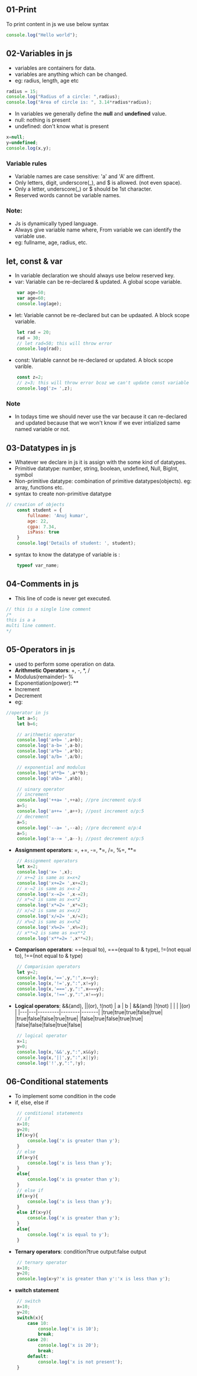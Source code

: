 ## 01-Print
To print content in js we use below syntax 
```js
console.log("Hello world");
```

## 02-Variables in js
- variables are containers for data.
- variables are anything which can be changed.
- eg: radius, length, age etc

```javascript
radius = 15;
console.log("Radius of a circle: ",radius);
console.log("Area of circle is: ", 3.14*radius*radius);
``` 

- In variables we generally define the **null** and **undefined** value.
- null: nothing is present
- undefined: don't know what is present
```js
x=null;
y=undefined;
console.log(x,y);
```

### Variable rules
- Variable names are case sensitive: 'a' and 'A' are diffrent.
- Only letters, digit, underscore(_), and $ is allowed. (not even space).
- Only a letter, underscore(_) or $ should be 1st character.
- Reserved words cannot be variable names.

### Note:
- Js is dynamically typed language.
- Always give variable name where, From variable we can identify the variable use.
- eg: fullname, age, radius, etc.

## let, const & var
- In variable declaration we should always use below reserved key.
- var: Variable can be re-declared & updated. A global scope variable.

```js
    var age=50;
    var age=60;
    console.log(age);
```
- let: Variable cannot be re-declared but can be updaated. A block scope variable.
```js
    let rad = 20;
    rad = 30;
    // let rad=50; this will throw error
    console.log(rad);
```
- const: Variable cannot be re-declared or updated. A block scope varible.
```js
    const z=2;
    // z=3; this will throw error bcoz we can't update const variable
    console.log('z= ',z);
```

### Note
- In todays time we should never use the var because it can re-declared and updated because that we won't know if we ever intialized same named variable or not.

## 03-Datatypes in js
- Whatever we declare in js it is assign with the some kind of datatypes.
- Primitive datatype: number, string, boolean, undefined, Null, BigInt, symbol
- Non-primitive datatype: combination of primitive datatypes(objects). eg: array, functions etc.
- syntax to create non-primitive datatype
```js
// creation of objects
    const student = {
        fullname: 'Anuj kumar',
        age: 22,
        cgpa: 7.34,
        isPass: true
    }
    console.log('Details of student: ', student);
```
- syntax to know the datatype of variable is :
```js
    typeof var_name;
 ```


## 04-Comments in js
- This line of code is never get executed.
```js
// this is a single line comment
/*
this is a a 
multi line comment.
*/
```

## 05-Operators in js
- used to perform some operation on data.
- **Arithmetic Operators**: +, -, *, /
- Modulus(remainder)- %
- Exponentiation(power): ** 
- Increment
- Decrement
- eg:
```js
//operator in js
    let a=5;
    let b=6;

    // arithmetic operator
    console.log('a+b= ',a+b);
    console.log('a-b= ',a-b);
    console.log('a*b= ',a*b);
    console.log('a/b= ',a/b);

    // exponential and modulus
    console.log('a**b= ',a**b);
    console.log('a%b= ',a%b);

    // uinary operator
    // increment
    console.log('++a= ',++a); //pre increment o/p:6
    a=5;
    console.log('a++= ',a++); //post increment o/p:5
    // decrement
    a=5;
    console.log('--a= ',--a); //pre decrement o/p:4
    a=5;
    console.log('a--= ',a--); //post decrement o/p:5
```

- **Assignment operators**: =, +=, -=, *=, /=, %=, **=
```js
    // Assignment operators
    let x=2;
    console.log('x= ',x);
    // x+=2 is same as x=x+2
    console.log('x+=2= ',x+=2);
    // x-=2 is same as x=x-2
    console.log('x-=2= ',x-=2);
    // x*=2 is same as x=x*2
    console.log('x*=2= ',x*=2);
    // x/=2 is same as x=x/2
    console.log('x/=2= ',x/=2);
    // x%=2 is same as x=x%2
    console.log('x%=2= ',x%=2);
    // x**=2 is same as x=x**2
    console.log('x**=2= ',x**=2);
```
- **Comparison operators**: ==(equal to), ===(equal to & type), !=(not equal to), !==(not equal to & type)
```js
    // Comparision operators
    let y=2;
    console.log(x,'==',y,":",x==y);
    console.log(x,'!=',y,":",x!=y);
    console.log(x,'===',y,":",x===y);
    console.log(x,'!==',y,":",x!==y);
```
- **Logical operators**: &&(and), ||(or), !(not)
| a | b | &&(and) |!(not) | \| \| |(or) | 
|---|---|---------|--------|-------|
|true|true|true|false|true|
|true|false|false|true|true|
|false|true|false|true|true|
|false|false|false|true|false|
```js
    // logical operator
    x=1;
    y=0;
    console.log(x,'&&',y,":",x&&y);
    console.log(x,'||',y,":",x||y);
    console.log('!',y,":",!y);
```
## 06-Conditional statements
- To implement some condition in the code
- if, else, else if
```js
    // conditional statements
    // if
    x=10;
    y=20;
    if(x>y){
        console.log('x is greater than y');
    }
    // else
    if(x<y){
        console.log('x is less than y');
    }
    else{
        console.log('x is greater than y');
    }
    // else if
    if(x<y){
        console.log('x is less than y');
    }
    else if(x>y){
        console.log('x is greater than y');
    }
    else{
        console.log('x is equal to y');
    }
```
- **Ternary operators**: condition?true output:false output
```js
    // ternary operator
    x=10;
    y=20;
    console.log(x>y?'x is greater than y':'x is less than y');
```
- **switch statement**
```js
    // switch
    x=10;
    y=20;
    switch(x){
        case 10:
            console.log('x is 10');
            break;
        case 20:
            console.log('x is 20');
            break;
        default:
            console.log('x is not present');
    }
```